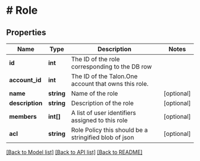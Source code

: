 # # Role

## Properties

Name | Type | Description | Notes
------------ | ------------- | ------------- | -------------
**id** | **int** | The ID of the role corresponding to the DB row | 
**account_id** | **int** | The ID of the Talon.One account that owns this role. | 
**name** | **string** | Name of the role | [optional] 
**description** | **string** | Description of the role | [optional] 
**members** | **int[]** | A list of user identifiers assigned to this role | [optional] 
**acl** | **string** | Role Policy this should be a stringified blob of json | [optional] 

[[Back to Model list]](../../README.md#documentation-for-models) [[Back to API list]](../../README.md#documentation-for-api-endpoints) [[Back to README]](../../README.md)


